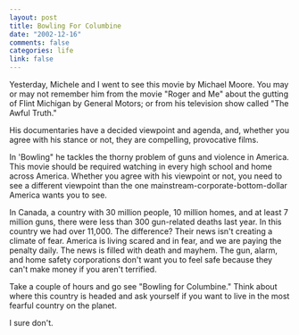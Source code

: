```yaml
--- 
layout: post
title: Bowling For Columbine
date: "2002-12-16"
comments: false
categories: life
link: false
---
```

Yesterday, Michele and I went to see this movie by Michael Moore. You may or may not remember him from the movie "Roger and Me" about the gutting of Flint Michigan by General Motors; or from his television show called "The Awful Truth."

His documentaries have a decided viewpoint and agenda, and, whether you agree with his stance or not, they are compelling, provocative films.

In 'Bowling" he tackles the thorny problem of guns and violence in America. This movie should be required watching in every high school and home across America. Whether you agree with his viewpoint or not, you need to see a different viewpoint than the one mainstream-corporate-bottom-dollar America wants you to see.

In Canada, a country with 30 million people, 10 million homes, and at least 7 million guns, there were less than 300 gun-related deaths last year. In this country we had over 11,000. The difference? Their news isn't creating a climate of fear. America is living scared and in fear, and we are paying the penalty daily. The news is filled with death and mayhem. The gun, alarm, and home safety corporations don't want you to feel safe because they can't make money if you aren't terrified.

Take a couple of hours and go see "Bowling for Columbine." Think about where this country is headed and ask yourself if you want to live in the most fearful country on the planet.

I sure don't.

